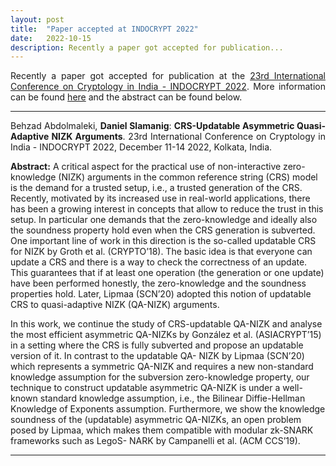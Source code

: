 ```yaml
---
layout: post
title:  "Paper accepted at INDOCRYPT 2022"
date:   2022-10-15
description: Recently a paper got accepted for publication...
---
```


<p class="blockquote" align="justify">Recently a paper got accepted for publication at the <a href="https://www.tcgcrest.org/indocrypt-2022/" target="_blank">23rd International Conference on Cryptology in India - INDOCRYPT 2022</a>. More information can be found <a href="https://profet.at/pubs/" target="_blank">here</a> and the abstract can be found below.</p>

<hr> 

<p class="blockquote" align="justify">Behzad Abdolmaleki, <b>Daniel Slamanig</b>: <b>CRS-Updatable Asymmetric Quasi-Adaptive NIZK Arguments</b>. 23rd International Conference on Cryptology in India - INDOCRYPT 2022, December 11-14 2022, Kolkata, India.</p>

<p><b>Abstract:</b> A critical aspect for the practical use of non-interactive zero-knowledge (NIZK) arguments in the common reference string (CRS) model is the demand for a trusted setup, i.e., a trusted generation of the CRS. Recently, motivated by its increased use in real-world applications, there has been a growing interest in concepts that allow to reduce the trust in this setup. In particular one demands that the zero-knowledge and ideally also the soundness property hold even when the CRS generation is subverted. One important line of work in this direction is the so-called updatable CRS for NIZK by Groth et al. (CRYPTO’18). The basic idea is that everyone can update a CRS and there is a way to check the correctness of an update. This guarantees that if at least one operation (the generation or one update) have been performed honestly, the zero-knowledge and the soundness properties hold. Later, Lipmaa (SCN’20) adopted this notion of updatable CRS to quasi-adaptive NIZK (QA-NIZK) arguments.<br>

In this work, we continue the study of CRS-updatable QA-NIZK and analyse the most efficient asymmetric QA-NIZKs by González et al. (ASIACRYPT’15) in a setting where the CRS is fully subverted and propose an updatable version of it. In contrast to the updatable QA- NIZK by Lipmaa (SCN’20) which represents a symmetric QA-NIZK and requires a new non-standard knowledge assumption for the subversion zero-knowledge property, our technique to construct updatable asymmetric QA-NIZK is under a well-known standard knowledge assumption, i.e., the Bilinear Diffie-Hellman Knowledge of Exponents assumption. Furthermore, we show the knowledge soundness of the (updatable) asymmetric QA-NIZKs, an open problem posed by Lipmaa, which makes them compatible with modular zk-SNARK frameworks such as LegoS- NARK by Campanelli et al. (ACM CCS’19).</p>
<hr>  
